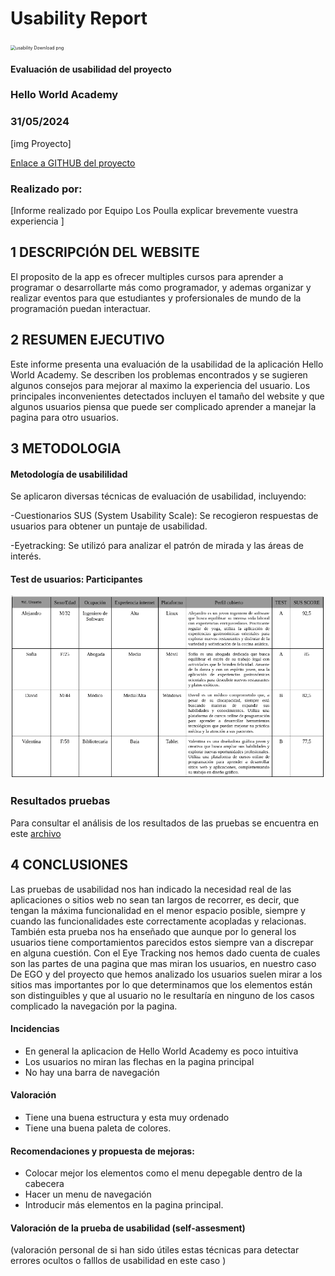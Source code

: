 # Usability Report



<img src="https://encrypted-tbn0.gstatic.com/images?q=tbn:ANd9GcRF017nhV-TFmNER2OM8UbXtdN6xwAKBYrv0i6onNfKu6Yn0BV0RK6aiOroeXl73LSY-B0&usqp=CAU" alt="usability Download png" style="zoom:50%;" />

#### Evaluación de usabilidad del proyecto 

### Hello World Academy

### 31/05/2024





[img Proyecto]

[Enlace a GITHUB del proyecto](https://github.com/DIU1-UX-I-did-it-again/DIU)





### Realizado por:

[Informe realizado por Equipo Los Poulla explicar brevemente vuestra experiencia ]











## 1 DESCRIPCIÓN DEL WEBSITE

El proposito de la app es ofrecer multiples cursos para aprender a programar o desarrollarte más como programador, y ademas organizar y realizar eventos para que estudiantes y profersionales de mundo de la programación puedan interactuar.

 



## 2 RESUMEN EJECUTIVO




Este informe presenta una evaluación de la usabilidad de la aplicación Hello World Academy. Se describen los problemas encontrados y se sugieren algunos consejos para mejorar al maximo la experiencia del usuario. Los principales inconvenientes detectados incluyen el tamaño del website y que algunos usuarios piensa que puede ser complicado aprender a manejar la pagina para otro usuarios.









## 3 METODOLOGIA 

#### Metodología de usabililidad

Se aplicaron diversas técnicas de evaluación de usabilidad, incluyendo:

 -Cuestionarios SUS (System Usability Scale): Se recogieron respuestas de usuarios para obtener un puntaje de usabilidad.

 -Eyetracking: Se utilizó para analizar el patrón de mirada y las áreas de interés.


 

#### Test de usuarios: Participantes

<img src="https://github.com/jhavimg/DIU/blob/master/P4/Usuarios.png" alt="usability Download png" />

### Resultados pruebas
Para consultar el análisis de los resultados de las pruebas se encuentra en este [archivo](https://github.com/jhavimg/DIU/blob/master/P4/Resultados_pruebas.pdf)

## 4 CONCLUSIONES 



Las pruebas de usabilidad nos han indicado la necesidad real de las aplicaciones o sitios web no sean tan largos de recorrer, es decir, que tengan la máxima funcionalidad en el menor espacio posible, siempre y cuando las funcionalidades este correctamente acopladas y relacionas. También esta prueba nos ha enseñado que aunque por lo general los usuarios tiene comportamientos parecidos estos siempre van a discrepar en alguna cuestión. Con el Eye Tracking nos hemos dado cuenta de cuales son las partes de una pagina que mas miran los usuarios, en nuestro caso De EGO y del proyecto que hemos analizado los usuarios suelen mirar a los sitios mas importantes por lo que determinamos que los elementos están son distinguibles y que al usuario no le resultaría en ninguno de los casos complicado la navegación por la pagina.



#### Incidencias

* En general la aplicacion de Hello World Academy es poco intuitiva
* Los usuarios no miran las flechas en la pagina principal
* No hay una barra de navegación



#### Valoración 

* Tiene una buena estructura y esta muy ordenado
* Tiene una buena paleta de colores.



#### Recomendaciones y propuesta de mejoras: 

* Colocar mejor los elementos como el menu depegable dentro de la cabecera
* Hacer un menu de navegación
* Introducir más elementos en la pagina principal.







#### Valoración de la prueba de usabilidad (self-assesment)

(valoración personal de si han sido útiles estas técnicas para detectar errores ocultos o falllos de usabilidad en este caso )
